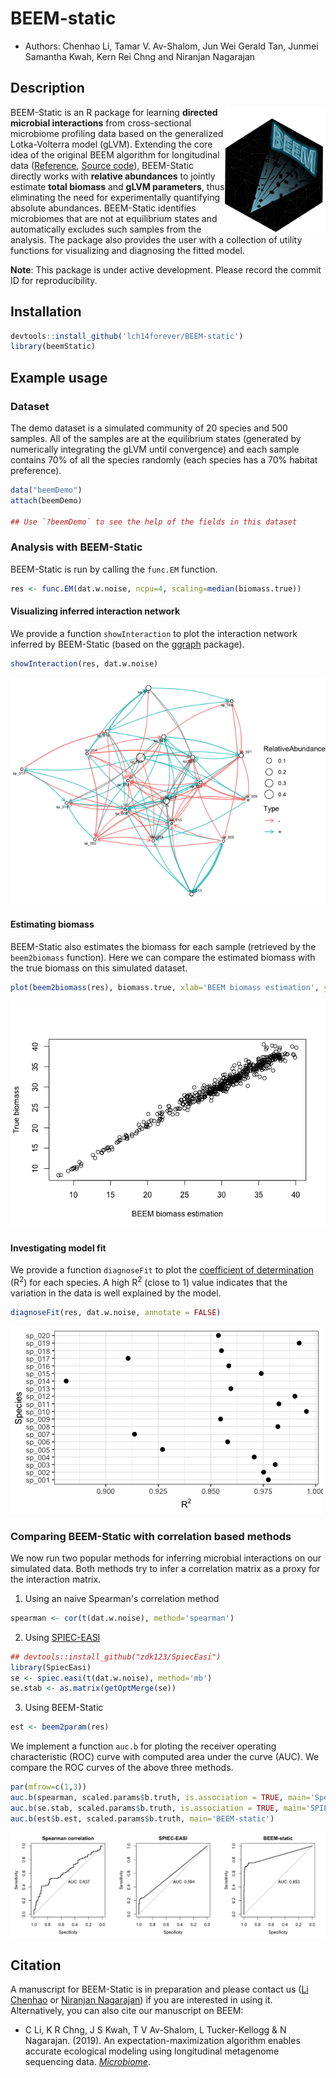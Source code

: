 # BEEM-static
 
 - Authors: Chenhao Li, Tamar V. Av-Shalom, Jun Wei Gerald Tan, Junmei Samantha Kwah, Kern Rei Chng and Niranjan Nagarajan
 
## Description

<img src="logo.png" height="200" align="right" />

BEEM-Static is an R package for learning **directed microbial interactions** from cross-sectional microbiome profiling data based on the generalized Lotka-Volterra model (gLVM). Extending the core idea of the original BEEM algorithm for longitudinal data ([Reference](https://rdcu.be/bPl3T), [Source code](https://github.com/CSB5/BEEM)), BEEM-Static directly works with **relative abundances** to jointly estimate **total biomass** and **gLVM parameters**, thus eliminating the need for experimentally quantifying absolute abundances. BEEM-Static identifies microbiomes that are not at equilibrium states and automatically excludes such samples from the analysis. The package also provides the user with a collection of utility functions for visualizing and diagnosing the fitted model.

**Note**: This package is under active development. Please record the commit ID for reproducibility.

## Installation

```r
devtools::install_github('lch14forever/BEEM-static')
library(beemStatic)
```

## Example usage

### Dataset

The demo dataset is a simulated community of 20 species and 500 samples. All of the samples are at the equilibrium states (generated by numerically integrating the gLVM until convergence) and each sample contains 70% of all the species randomly (each species has a 70% habitat preference). 

```r
data("beemDemo")
attach(beemDemo)

## Use `?beemDemo` to see the help of the fields in this dataset
```

### Analysis with BEEM-Static

BEEM-Static is run by calling the `func.EM` function.

```r
res <- func.EM(dat.w.noise, ncpu=4, scaling=median(biomass.true))
```

#### Visualizing inferred interaction network

We provide a function `showInteraction` to plot the interaction network inferred by BEEM-Static (based on the [ggraph](https://github.com/thomasp85/ggraph) package).

```r
showInteraction(res, dat.w.noise)
```
![](vignettes/network.png)

#### Estimating biomass

BEEM-Static also estimates the biomass for each sample (retrieved by the `beem2biomass` function). Here we can compare the estimated biomass with the true biomass on this simulated dataset.

```r
plot(beem2biomass(res), biomass.true, xlab='BEEM biomass estimation', ylab='True biomass')
```
![](vignettes/biomass_compare.png)

#### Investigating model fit

We provide a function `diagnoseFit` to plot the [coefficient of determination](https://en.wikipedia.org/wiki/Coefficient_of_determination) (R<sup>2</sup>) for each species. A high R<sup>2</sup> (close to 1) value indicates that the variation in the data is well explained by the model.

```r
diagnoseFit(res, dat.w.noise, annotate = FALSE)
```
![](vignettes/beem_fit.png)


### Comparing BEEM-Static with correlation based methods

We now run two popular methods for inferring microbial interactions on our simulated data. Both methods try to infer a correlation matrix as a proxy for the interaction matrix.

1. Using an naive Spearman's correlation method

```r
spearman <- cor(t(dat.w.noise), method='spearman')
```

2. Using [SPIEC-EASI](https://github.com/zdk123/SpiecEasi)
```r
## devtools::install_github("zdk123/SpiecEasi")
library(SpiecEasi)
se <- spiec.easi(t(dat.w.noise), method='mb')
se.stab <- as.matrix(getOptMerge(se))
```

3. Using BEEM-Static

```r
est <- beem2param(res)
```

We implement a function `auc.b` for ploting the receiver operating characteristic (ROC) curve with computed area under the curve (AUC). We compare the ROC curves of the above three methods.

```r
par(mfrow=c(1,3))
auc.b(spearman, scaled.params$b.truth, is.association = TRUE, main='Spearman correlation')
auc.b(se.stab, scaled.params$b.truth, is.association = TRUE, main='SPIEC-EASI')
auc.b(est$b.est, scaled.params$b.truth, main='BEEM-static')
```

![](vignettes/param_compare.png)

## Citation

A manuscript for BEEM-Static is in preparation and please contact us ([Li Chenhao](mailto:lich@gis.a-star.edu.sg) or [Niranjan Nagarajan](mailto:nagarajann@gis.a-star.edu.sg)) if you are interested in using it. Alternatively, you can also cite our manuscript on BEEM:

 - C Li, K R Chng, J S Kwah, T V Av-Shalom, L Tucker-Kellogg & N Nagarajan. (2019). An expectation-maximization algorithm enables accurate ecological modeling using longitudinal metagenome sequencing data. [*Microbiome*](https://rdcu.be/bPl3T).

